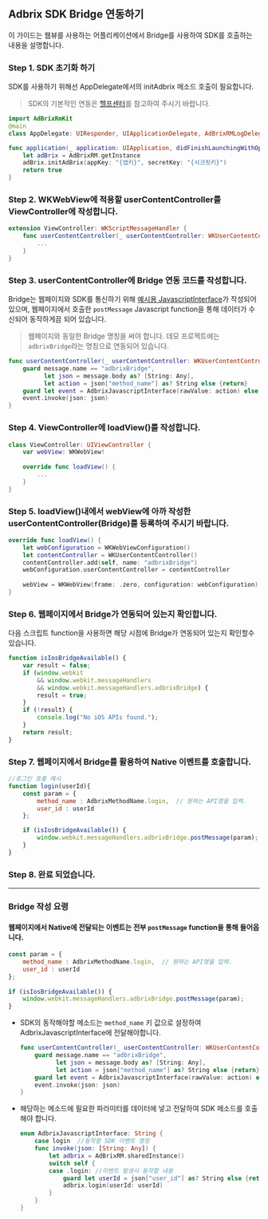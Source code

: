 ## Adbrix SDK Bridge 연동하기

이 가이드는 웹뷰를 사용하는 어플리케이션에서 Bridge를 사용하여 SDK를 호출하는 내용을 설명합니다. 

### Step 1. SDK 초기화 하기

SDK를 사용하기 위해선 AppDelegate에서의 initAdbrix 메소드 호출이 필요합니다.

> SDK의 기본적인 연동은 [헬프센터](https://help.dfinery.io/hc/ko/articles/900005450503-디파이너리-애드브릭스-연동하기-iOS-)를 참고하여 주시기 바랍니다.

```swift
import AdBrixRmKit
@main
class AppDelegate: UIResponder, UIApplicationDelegate, AdBrixRMLogDelegate {

func application(_ application: UIApplication, didFinishLaunchingWithOptions launchOptions: [UIApplication.LaunchOptionsKey: Any]?) -> Bool {
    let adBrix = AdBrixRM.getInstance
    adBrix.initAdBrix(appKey: "{앱키}", secretKey: "{시크릿키}")
    return true
}
```

### Step 2. WKWebView에 적용할 userContentController를 ViewController에 작성합니다. 

```swift
extension ViewController: WKScriptMessageHandler {
    func userContentController(_ userContentController: WKUserContentController, didReceive message: WKScriptMessage) {
        ...    
    }
}
```

### Step 3.  userContentController에 Bridge 연동 코드를 작성합니다.

Bridge는 웹페이지와 SDK를 통신하기 위해 [예시용 JavascriptInterface](file/AdbrixJavascriptInterface.swift)가 작성되어 있으며, 웹페이지에서 호출한 `postMessage`  Javascript function을 통해 데이터가 수신되어 동작하게끔 되어 있습니다.

> 웹페이지와 동일한 Bridge 명칭을 써야 합니다. 데모 프로젝트에는 `adbrixBridge`라는 명칭으로 연동되어 있습니다.

```swift
func userContentController(_ userContentController: WKUserContentController, didReceive message: WKScriptMessage) {
    guard message.name == "adbrixBridge",
          let json = message.body as? [String: Any],
          let action = json["method_name"] as? String else {return}
    guard let event = AdbrixJavascriptInterface(rawValue: action) else {return}
    event.invoke(json: json)
}
```

### Step 4. ViewController에 loadView()를 작성합니다.

```swift
class ViewController: UIViewController {
	var webView: WKWebView!
	
	override func loadView() {
		...
	}
}
```

### Step 5. loadView()내에서 webView에  아까 작성한userContentController(Bridge)를 등록하여 주시기 바랍니다.

```swift
override func loadView() {
	let webConfiguration = WKWebViewConfiguration()
    let contentController = WKUserContentController()
    contentController.add(self, name: "adbrixBridge")
    webConfiguration.userContentController = contentController
    
    webView = WKWebView(frame: .zero, configuration: webConfiguration)
}
```

### Step 6. 웹페이지에서 Bridge가 연동되어 있는지 확인합니다.

다음 스크립트 function을 사용하면 해당 시점에 Bridge가 연동되어 있는지 확인할수 있습니다.

```javascript
function isIosBridgeAvailable() {
    var result = false;
    if (window.webkit
        && window.webkit.messageHandlers
        && window.webkit.messageHandlers.adbrixBridge) {
        result = true;
    }
    if (!result) {
        console.log("No iOS APIs found.");
    }
    return result;
}
```

### Step 7. 웹페이지에서 Bridge를 활용하여 Native 이벤트를 호출합니다.

```javascript
//로그인 호출 예시
function login(userId){
    const param = {
        method_name : AdbrixMethodName.login,  // 원하는 API명을 입력.
        user_id : userId
    };

    if (isIosBridgeAvailable()) {
        window.webkit.messageHandlers.adbrixBridge.postMessage(param);
    }
}
```

### Step 8. 완료 되었습니다.

---

### Bridge 작성 요령

#### 웹페이지에서 Native에 전달되는 이벤트는 전부 `postMessage` function을 통해 들어옵니다. 

```javascript
const param = {
    method_name : AdbrixMethodName.login,  // 원하는 API명을 입력.
    user_id : userId
};
	
if (isIosBridgeAvailable()) {
	window.webkit.messageHandlers.adbrixBridge.postMessage(param);
}
```

- SDK의 동작해야할 메소드는 `method_name` 키 값으로 설정하여 AdbrixJavascriptInterface에 전달해야합니다.

	```swift
	func userContentController(_ userContentController: WKUserContentController, didReceive message: WKScriptMessage) {
        guard message.name == "adbrixBridge",
              let json = message.body as? [String: Any],
              let action = json["method_name"] as? String else {return}
        guard let event = AdbrixJavascriptInterface(rawValue: action) else {return}
        event.invoke(json: json)
    }
	```
	
- 해당하는 메소드에 필요한 파라미터를 데이터에 넣고 전달하여 SDK 메소드를 호출해야 합니다.

	```swift
	enum AdbrixJavascriptInterface: String {
		case login	//동작할 SDK 이벤트 명칭
		func invoke(json: [String: Any]) {
			let adbrix = AdBrixRM.sharedInstance()
			switch self {
			case .login: //이벤트 발생시 동작할 내용
	            guard let userId = json["user_id"] as? String else {return}
	            adbrix.login(userId: userId)
	        }
	    }
	}
	```
